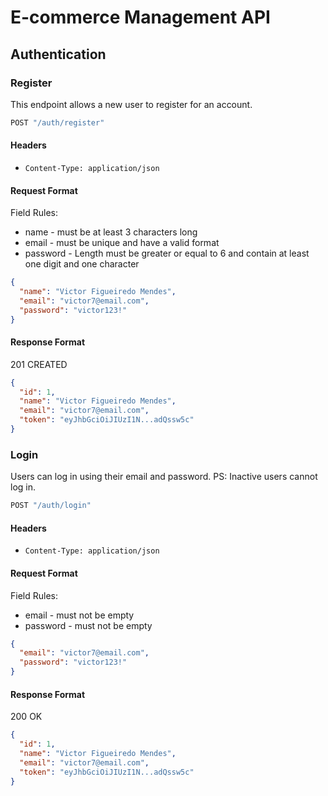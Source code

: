 # E-commerce Management API

## Authentication

### Register

This endpoint allows a new user to register for an account.

```js
POST "/auth/register"
```

#### Headers

- `Content-Type: application/json`

#### Request Format

Field Rules:

- name - must be at least 3 characters long
- email - must be unique and have a valid format
- password - Length must be greater or equal to 6 and contain at least one digit and one character

```json
{
  "name": "Victor Figueiredo Mendes",
  "email": "victor7@email.com",
  "password": "victor123!"
}
```

#### Response Format

201 CREATED

```json
{
  "id": 1,
  "name": "Victor Figueiredo Mendes",
  "email": "victor7@email.com",
  "token": "eyJhbGciOiJIUzI1N...adQssw5c"
}
```

### Login

Users can log in using their email and password.
PS: Inactive users cannot log in.

```js
POST "/auth/login"
```

#### Headers

- `Content-Type: application/json`

#### Request Format

Field Rules:

- email - must not be empty
- password - must not be empty

```json
{
  "email": "victor7@email.com",
  "password": "victor123!"
}
```

#### Response Format

200 OK

```json
{
  "id": 1,
  "name": "Victor Figueiredo Mendes",
  "email": "victor7@email.com",
  "token": "eyJhbGciOiJIUzI1N...adQssw5c"
}
```
